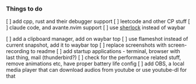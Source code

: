### Things to do

[ ] add cpp, rust and their debugger support
[ ] leetcode and other CP stuff
[ ] claude code, and avante.nvim support
[ ] use [sherlock](https://github.com/Skxxtz/sherlock) instead of waybar

[ ] add a clipboard manager, add on waybar top
[ ] use flameshot instead of current snapshot, add it to waybar top
[ ] replace screenshots with screen-recording to readme
[ ] add startup applications - terminal, browser with last thing, mail (thunderbird?)
[ ] check for the performance related stuff, remove animations etc, have proper battery life config
[ ] add OBS, a local media player that can download audios from youtube or use youtube-dl for that
